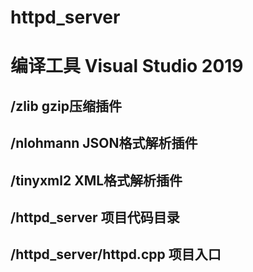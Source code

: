 # httpd_server
# 编译工具 Visual Studio 2019

## /zlib  gzip压缩插件
## /nlohmann  JSON格式解析插件
## /tinyxml2 XML格式解析插件

## /httpd_server 项目代码目录
## /httpd_server/httpd.cpp 项目入口